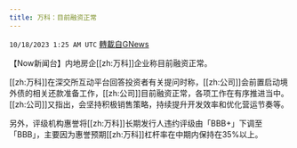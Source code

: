 ```yaml
---
title: 万科：目前融资正常
---
```

`10/18/2023 1:25 AM UTC` [轉載自GNews](https://gnews.org/articles/1847491)

【Now新闻台】内地房企[[zh:万科]]企业称目前融资正常。

[[zh:万科]]在深交所互动平台回答投资者有关提问时称，[[zh:公司]]会前置启动境外债的相关还款准备工作，[[zh:公司]]目前融资正常，各项工作在有序推进当中。[[zh:公司]]又指出，会坚持积极销售策略，持续提升开发效率和优化营运节奏等。

另外，评级机构惠誉将[[zh:万科]]长期发行人违约评级由「BBB+」下调至「BBB」，主要因为惠誉预期[[zh:万科]]杠杆率在中期内保持在35%以上。
